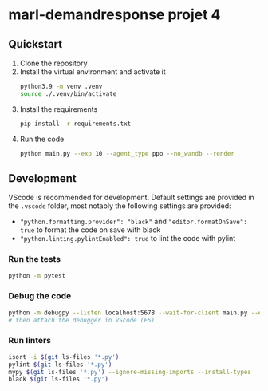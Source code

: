 # marl-demandresponse projet 4

## Quickstart

1. Clone the repository
2. Install the virtual environment and activate it
    ```bash
    python3.9 -m venv .venv
    source ./.venv/bin/activate
    ```
3. Install the requirements
    ```bash
    pip install -r requirements.txt
    ```
4. Run the code
    ```bash
    python main.py --exp 10 --agent_type ppo --no_wandb --render
    ```

## Development
VScode is recommended for development. Default settings are provided in the `.vscode` folder, most notably the following settings are provided:
- `"python.formatting.provider": "black"` and `"editor.formatOnSave": true` to format the code on save with black
- `"python.linting.pylintEnabled": true` to lint the code with pylint
### Run the tests

```bash
python -m pytest
```

### Debug the code

```bash
python -m debugpy --listen localhost:5678 --wait-for-client main.py --exp 10 --agent_type ppo --no_wandb
# then attach the debugger in VScode (F5)
```

### Run linters

```bash
isort -i $(git ls-files '*.py')
pylint $(git ls-files '*.py')
mypy $(git ls-files '*.py') --ignore-missing-imports --install-types
black $(git ls-files '*.py')
```

